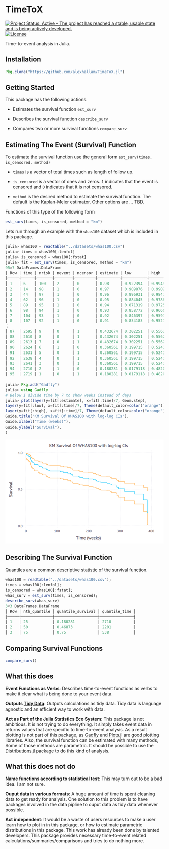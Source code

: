 TimeToX
===========

[![Project Status: Active – The project has reached a stable, usable state and is being actively developed.](http://www.repostatus.org/badges/latest/concept.svg)](http://www.repostatus.org/#concept)
[![License](http://img.shields.io/badge/license-MIT-brightgreen.svg?style=flat)](LICENSE.md)

Time-to-event analysis in Julia.


Installation
------------

```julia
Pkg.clone("https://github.com/alexhallam/TimeToX.jl")
```

Getting Started
----------------

This package has the following actions.

* Estimates the survival function `est_surv`

* Describes the survival function `describe_surv`

* Compares two or more survival functions `compare_surv`


Estimating The Event (Survival) Function
---

To estimate the survival function use the general form `est_surv(times, is_censored, method)`

* `times` is a vector of total times such as length of follow up.

* `is_censored` is a vector of ones and zeros. `1` indicates that the event is censored and `0` indicates that it is not censored.

* `method` is the desired method to estimate the survival function. The default is the Kaplan-Meier estimator. Other options are ... TBD.

Functions of this type of the following form

```julia
est_surv(times, is_censored, method = "km")
```

Lets run through an example with the `whas100` dataset which is included in
this package.

```julia
julia> whas100 = readtable("../datasets/whas100.csv")
julia> times = whas100[:lenfol]
julia> is_censored = whas100[:fstat]
julia> fit = est_surv(times, is_censored, method = "km")
95×7 DataFrames.DataFrame
│ Row │ time │ nrisk │ nevent │ ncensor │ estimate │ low       │ high     │
├─────┼──────┼───────┼────────┼─────────┼──────────┼───────────┼──────────┤
│ 1   │ 6    │ 100   │ 2      │ 0       │ 0.98     │ 0.922394  │ 0.99496  │
│ 2   │ 14   │ 98    │ 1      │ 0       │ 0.97     │ 0.909876  │ 0.990225 │
│ 3   │ 44   │ 97    │ 1      │ 0       │ 0.96     │ 0.896931  │ 0.984797 │
│ 4   │ 62   │ 96    │ 1      │ 0       │ 0.95     │ 0.884045  │ 0.978879 │
│ 5   │ 89   │ 95    │ 1      │ 0       │ 0.94     │ 0.871319  │ 0.972588 │
│ 6   │ 98   │ 94    │ 1      │ 0       │ 0.93     │ 0.858772  │ 0.966001 │
│ 7   │ 104  │ 93    │ 1      │ 0       │ 0.92     │ 0.846397  │ 0.959167 │
│ 8   │ 107  │ 92    │ 1      │ 0       │ 0.91     │ 0.834183  │ 0.952125 │
⋮
│ 87  │ 2595 │ 9     │ 0      │ 1       │ 0.432674 │ 0.302251  │ 0.556217 │
│ 88  │ 2610 │ 8     │ 0      │ 1       │ 0.432674 │ 0.302251  │ 0.556217 │
│ 89  │ 2613 │ 7     │ 0      │ 1       │ 0.432674 │ 0.302251  │ 0.556217 │
│ 90  │ 2624 │ 6     │ 1      │ 0       │ 0.360561 │ 0.199715  │ 0.524147 │
│ 91  │ 2631 │ 5     │ 0      │ 1       │ 0.360561 │ 0.199715  │ 0.524147 │
│ 92  │ 2638 │ 4     │ 0      │ 1       │ 0.360561 │ 0.199715  │ 0.524147 │
│ 93  │ 2641 │ 3     │ 0      │ 1       │ 0.360561 │ 0.199715  │ 0.524147 │
│ 94  │ 2710 │ 2     │ 1      │ 0       │ 0.180281 │ 0.0179118 │ 0.482039 │
│ 95  │ 2719 │ 1     │ 0      │ 1       │ 0.180281 │ 0.0179118 │ 0.482039 │

julia> Pkg.add("Gadfly")
julia> using Gadfly
# Below I divide time by 7 to show weeks instead of days
julia> plot(layer(y=fit[:estimate], x=fit[:time]/7, Geom.step),
layer(y=fit[:low], x=fit[:time]/7, Theme(default_color=color("orange")), Geom.step),
layer(y=fit[:high], x=fit[:time]/7, Theme(default_color=color("orange")), Geom.step),
Guide.title("KM Survival Of WHAS100 with log-log CIs"),
Guide.xlabel("Time (weeks)"),
Guide.ylabel("Survival"),
)
```
![survival curve](readme_assets/km_img.png)

Describing The Survival Function
----------------------------------

Quantiles are a common descriptive statistic of the survival function.

```julia
whas100 = readtable("../datasets/whas100.csv");
times = whas100[:lenfol];
is_censored = whas100[:fstat];
whas_surv = est_surv(times, is_censored);
describe_surv(whas_surv)
3×3 DataFrames.DataFrame
│ Row │ nth_quantile │ quantile_survival │ quantile_time │
├─────┼──────────────┼───────────────────┼───────────────┤
│ 1   │ 25           │ 0.180281          │ 2710          │
│ 2   │ 50           │ 0.46873           │ 2201          │
│ 3   │ 75           │ 0.75              │ 538           │
```

Comparing Survival Functions
-----------------------------

```julia
compare_surv()
```

What this does
--------------

**Event Functions as Verbs**: Describes time-to-event functions as verbs to make it clear what
 is being done to your event data.

**Outputs [Tidy Data](http://vita.had.co.nz/papers/tidy-data.pdf)**: Outputs calculations as tidy data.
Tidy data is language agnostic and an efficient way to work with data.

**Act as Part of the Julia Statistics Eco System**: This package is not ambitious. It is not
trying to do everything. It simply takes event data in returns values that are specific to
time-to-event analysis. As a result plotting is not part of this package, as
[Gadfly](http://gadflyjl.org/stable/) and [Plots.jl](https://github.com/JuliaPlots/Plots.jl)
are good plotting libraries. Also, the survival function can be estimated with many methods,
Some of those methods are parametric. It should be possible to use the
[Distributions.jl](https://github.com/JuliaPlots/Plots.jl) package to do this kind of analysis.


What this does not do
----------------------

**Name functions according to statistical test**: This may turn out to be a bad idea. I am not sure.

**Ouput data in various formats**: A huge amount of time is spent cleaning data to get ready
for analysis. One solution to this problem is to have packages involved in the data pipline
to ouput data as tidy data whenever possible.

**Act independent**: It would be a waste of users resources to make a user learn
how to plot in in this package, or how to estimate parametric distributions in this
package. This work has already been done by talented developers. This package
provides necessary time-to-event related calculations/summaries/comparisons
and tries to do nothing more.
